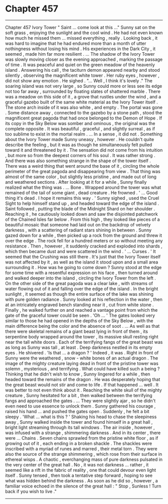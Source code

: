 
# Chapter 457


---

Chapter 457 Ivory Tower
" Saint … come look at this …"
Sunny sat on the soft grass , enjoying the sunlight and the cool wind . He had not even known how much he missed them ... missed everything , really . Looking back , it was hard to imagine that he had endured more than a month of utter nothingness without losing his mind . His experiences in the Dark City , it seemed , made him far more resilient .
... The shadow of the Ivory Tower was slowly moving closer as the evening approached , marking the passage of time . It was peaceful and quiet on the green meadow of the heavenly island .
Answering his call , the taciturn demon appeared nearby and stood silently , observing the magnificent white tower . Her ruby eyes , however , did not show any emotion .
He sighed .
"... Well , I think it's lovely ."
The soaring island was not very large , so Sunny could more or less see its edge not too far away , surrounded by floating slates of shattered marble . There was a meadow on this side of it , a grove that rustles under the wind , and a graceful gazebo built of the same white material as the Ivory Tower itself . The stone arch inside of it was also white , and empty . The portal was gone .
Some distance away , connected to the gazebo by a stone path , stood the magnificent great pagoda that had once belonged to the Demon of Hope . If its copy in the Sky Below was somber and ominous , the original was the complete opposite . It was beautiful , graceful , and slightly surreal , as if too sublime to exist in the mortal realm .
… In a sense , it did not .
Something about the Ivory Tower made Sunny uneasy , however . He couldn't quite describe the feeling , but it was as though he simultaneously felt pulled toward it and threatened by it . The sensation did not come from his intuition , but more so from the deepest corners of his soul . It was rather strong .
And there was also something strange in the shape of the tower itself .
There was a weird thing that went around the base of it , circling the whole perimeter of the great pagoda and disappearing from view . That thing was almost of the same color , but slightly less pristine , and made out of long and weathered sections .
After looking at it for a while , Sunny finally realized what the thing was .
… Bone . Wrapped around the tower was what remained of the tail of some giant , dead creature . He frowned .
' ... Good thing it's dead . I hope it remains this way . '
Sunny sighed , used the Cruel Sight to help himself stand up , and headed toward the edge of the island . Saint followed , putting the blade of the Midnight Shard on her shoulder .
Reaching it , he cautiously looked down and saw the disjointed patchwork of the Chained Isles far below . From this high , they looked like pieces of a beautiful mosaic that someone had laid out on the backdrop of velvety darkness , with a scattering of radiant stars shining in between .
Sunny gazed down for a while , then picked up a rock from the ground and threw it over the edge .
The rock fell for a hundred meters or so without meeting any resistance . Then , however , it suddenly cracked and exploded into shards , which then became dust and were scattered in the wind .
' ... Curses . '
It seemed that the Crushing was still there . It's just that the Ivory Tower itself was not affected by it , as well as the island it stood upon and a small area surrounding it .
How was he going to come down ?
Sunny stood at the edge for some time with a resentful expression on his face , then turned around and walked deeper into the island , circling the Ivory Tower from the left .
On the other side of the great pagoda was a clear lake , with streams of water flowing out of it and falling over the edge of the island . In the bright sunlight , it seemed as though the entire surface of the lake was shining with pure golden radiance . Sunny looked at his reflection in the water , then at an intricately engraved bench standing near it , cut from white stone .
Finally , he walked further on and reached a vantage point from which the gate of the graceful tower could be seen .
'Oh … '
The gates looked very similar to those he had opened in the depths of the Sky Below , with the main difference being the color and the absence of soot .
… As well as that there were skeletal remains of a giant beast lying in front of them , its serpentine body wrapped around the tower , its massive skull resting right near the tall white doors . Each of the terrifying fangs of the great beast was as long as Sunny was tall , at least . Deep darkness nestled in its empty eyes .
He shivered .
'Is that … a dragon ? '
Indeed , it was . Right in front of Sunny were the weathered , snow - white bones of an actual dragon . The image of the mighty creature laying dead in front of the pristine tower was solemn , mysterious , and terrifying .
What could have killed such a being ?
Thinking that he didn't wish to know , Sunny lingered for a while , then headed toward the remains of the dragon . He was desperately hoping that the great beast would not stir and come to life . If that happened … well . It was better to not even think about it .
Reaching the white skull of the mighty creature , Sunny hesitated for a bit , then walked between the terrifying fangs and approached the gates .
… They were slightly ajar , so he didn't even need to use essence to unlock them .
Sunny gathered his courage , raised his hand … and pushed the gates open .
Suddenly , he felt a bit sleepy .
'What … what is this ? '
Shaking his head to chase the sleepiness away , Sunny walked inside the tower and found himself in a great hall , bright light streaming through its tall windows . The air inside , however , was infused with a strange , shimmering darkness .
And in its center , there were …
Chains .
Seven chains sprawled from the pristine white floor , as if growing out of it , each ending in a broken shackle . The shackles were inscribed with a myriad of runes and marred , their metal torn . They were also the source of the strange shimmering , which rose from their surface in ethereal wisps .
A chaotic , everchanging mass of pure darkness pulsated in the very center of the great hall . No , it was not darkness … rather , it seemed like a rift in the fabric of reality , one that could devour even light itself .
Sunny tensed , then took a tentative step forward , hoping to see what was hidden behind the darkness .
As soon as he did so , however , a familiar voice echoed in the silence of the great hall :
" Stop , Sunless ! Turn back if you wish to live ."

---

